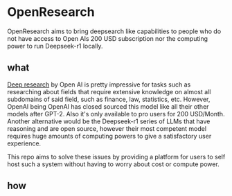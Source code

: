 # OpenResearch
OpenResearch aims to bring deepsearch like capabilities to people who do not have access to Open AIs 200 USD subscription nor the computing power to run Deepseek-r1 locally.


## what
[Deep research](https://help.openai.com/en/articles/10500283-deep-research-faq) by Open AI is pretty impressive for tasks such as researching about fields that require extensive knowledge on almost all subdomains of said field, such as finance, law, statistics, etc. However, OpenAI being OpenAI has closed sourced this model like all their other models after GPT-2. Also it's only available to pro users for 200 USD/Month.
Another alternative would be the Deepseek-r1 series of LLMs that have reasoning and are open source, however their most competent model requires huge amounts of computing powers to give a satisfactory user experience.

This repo aims to solve these issues by providing a platform for users to self host such a system without having to worry about cost or compute power.

## how
